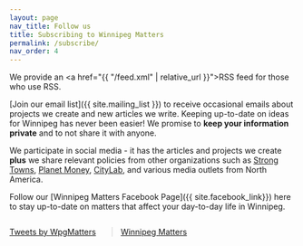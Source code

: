 ```yaml
---
layout: page
nav_title: Follow us
title: Subscribing to Winnipeg Matters
permalink: /subscribe/
nav_order: 4
---
```


We provide an <a href="{{ "/feed.xml" | relative_url }}">RSS feed</a> for those who use RSS.

[Join our email list]({{ site.mailing_list }}) to receive occasional emails about projects we create and new articles we write. Keeping up-to-date on ideas for Winnipeg has never been easier!  We promise to **keep your information private** and to not share it with anyone.

We participate in social media - it has the articles and projects we create **plus** we share relevant policies from other organizations such as [Strong Towns](https://strongtowns.org), [Planet Money](https://npr.org/planetmoney), [CityLab](https://CityLab.com), and various media outlets from North America.

Follow our [Winnipeg Matters Facebook Page]({{ site.facebook_link}}) here to stay up-to-date on matters that affect your day-to-day life in Winnipeg.

<div style="display: inline-block;" class="one-half">
  <a class="twitter-timeline" data-width="300" data-height="600" href="https://twitter.com/WpgMatters?ref_src=twsrc%5Etfw">Tweets by WpgMatters</a> <script async src="https://platform.twitter.com/widgets.js" charset="utf-8"></script>
</div>

<div style="display: inline-block;" class="one-half">
<div id="fb-root"></div>
<script async defer crossorigin="anonymous" src="https://connect.facebook.net/en_US/sdk.js#xfbml=1&version=v6.0"></script>

<div class="fb-page" data-href="https://www.facebook.com/WpgMatters" data-tabs="timeline" data-width="300" data-height="600" data-small-header="false" data-adapt-container-width="true" data-hide-cover="false" data-show-facepile="true"><blockquote cite="https://www.facebook.com/WpgMatters" class="fb-xfbml-parse-ignore"><a href="https://www.facebook.com/WpgMatters">Winnipeg Matters</a></blockquote></div>
</div>

